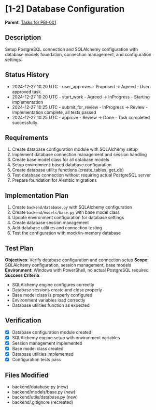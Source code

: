 # [1-2] Database Configuration

**Parent**: [Tasks for PBI-001](mdc:../tasks.md)

## Description
Setup PostgreSQL connection and SQLAlchemy configuration with database models foundation, connection management, and configuration settings.

## Status History
- 2024-12-27 10:20 UTC - user_approves - Proposed -> Agreed - User approved task
- 2024-12-27 10:20 UTC - start_work - Agreed -> InProgress - Starting implementation
- 2024-12-27 10:25 UTC - submit_for_review - InProgress -> Review - Implementation complete, all tests passed
- 2024-12-27 10:25 UTC - approve - Review -> Done - Task completed successfully

## Requirements
1. Create database configuration module with SQLAlchemy setup
2. Implement database connection management and session handling
3. Create base model class for all database models
4. Setup environment-based database configuration
5. Create database utility functions (create_tables, get_db)
6. Test database connection without requiring actual PostgreSQL server
7. Prepare foundation for Alembic migrations

## Implementation Plan
1. Create `backend/database.py` with SQLAlchemy configuration
2. Create `backend/models/base.py` with base model class
3. Update environment configuration for database settings
4. Create database session management
5. Add database utilities and connection testing
6. Test the configuration with mock/in-memory database

## Test Plan
**Objectives**: Verify database configuration and connection setup
**Scope**: SQLAlchemy configuration, session management, base models
**Environment**: Windows with PowerShell, no actual PostgreSQL required
**Success Criteria**:
- SQLAlchemy engine configures correctly
- Database sessions create and close properly
- Base model class is properly configured
- Environment variables load correctly
- Database utilities function as expected

## Verification
- [x] Database configuration module created
- [x] SQLAlchemy engine setup with environment variables
- [x] Session management implemented
- [x] Base model class created
- [x] Database utilities implemented
- [x] Configuration tests pass

## Files Modified
- backend/database.py (new)
- backend/models/base.py (new)
- backend/utils/database.py (new)
- backend/.gitignore (recreated) 
